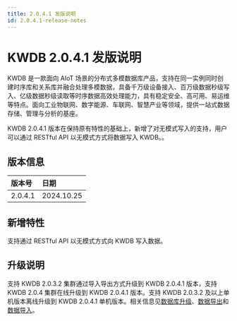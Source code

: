 ```yaml
---
title: 2.0.4.1 发版说明
id: 2.0.4.1-release-notes
---
```


# KWDB 2.0.4.1 发版说明

KWDB 是一款面向 AIoT 场景的分布式多模数据库产品，支持在同一实例同时创建时序库和关系库并融合处理多模数据，具备千万级设备接入、百万级数据秒级写入、亿级数据秒级读取等时序数据高效处理能力，具有稳定安全、高可用、易运维等特点。面向工业物联网、数字能源、车联网、智慧产业等领域，提供一站式数据存储、管理与分析的基座。

KWDB 2.0.4.1 版本在保持原有特性的基础上，新增了对无模式写入的支持，用户可以通过 RESTful API 以无模式方式将数据写入 KWDB。。

## 版本信息

| 版本号   | 日期   |
| :------- | :--------- |
| 2.0.4.1    | 2024.10.25 |

## 新增特性

支持通过 RESTful API 以无模式方式向 KWDB 写入数据。

## 升级说明

支持 KWDB 2.0.3.2 集群通过导入导出方式升级到 KWDB 2.0.4.1 版本，支持 KWDB 2.0.4 集群在线升级到 KWDB 2.0.4.1 版本。支持 KWDB 2.0.3.2 及以上单机版本离线升级到 KWDB 2.0.4.1 单机版本。相关信息见[数据库升级](../db-operation/db-upgrade.md)、[数据导出](../db-administration/import-export-data/export-data.md)和[数据导入](../db-administration/import-export-data/import-data.md)。